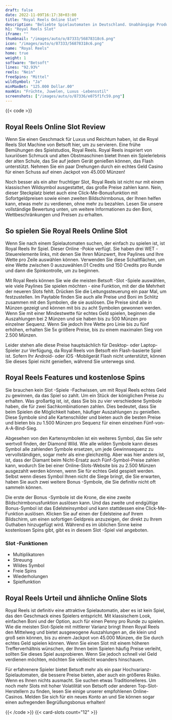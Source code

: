 ```yaml
---
draft: false
date: 2022-11-09T16:17:38+03:00
title: "Royal Reels Online Slot"
description: "Beliebte Spielautomaten in Deutschland. Unabhängige Produktbewertungen und exklusive Anmeldeangebote. Jetzt spielen!"
h1: "Royal Reels Slot"
iframe: ""
thumbnail: "/images/auto/o/87333/56878318c6.png"
icon: "/images/auto/o/87333/56878318c6.png"
name: "Royal Reels"
home: true
weight: 1
software: "Betsoft"
lines: "92.93%"
reels: "Nein"
freeSpins: "Mittel"
wildSymbol: "Ja"
minMaxBet: "125.000 Dollar.00"
maxWin: "Früchte, Juwelen, Luxus -Lebensstil"
screenshots: ["/images/auto/o/87336/e075f1fc59.png"]
---
```


{{< code >}}<h2>Royal Reels Online Slot Review</h2><p>Wenn Sie einen Geschmack für Luxus und Reichtum haben, ist die Royal Reels Slot Machine von Betsoft hier, um zu servieren. Eine frühe Bemühungen des Spielstudios, Royal Reels. Royal Reels inspiriert von luxuriösen Schmuck und alten Obstmaschinen bietet Ihnen ein Spielerlebnis der alten Schule, das Sie auf jedem Gerät genießen können, das Flash unterstützt. Nehmen Sie ein paar Drehungen durch ein echtes Geld Casino für einen Schuss auf einen Jackpot von 45.000 Münzen!</p><p>Noch besser als ein alter fruchtiger Slot, Royal Reels ist nicht nur mit einem klassischen Wildsymbol ausgestattet, das große Preise zahlen kann. Nein, dieser Steckplatz bietet auch eine Click-Me-Bonusfunktion mit Sofortgeldpreisen sowie einen zweiten Bildschirmbonus, der Ihnen helfen kann, etwas mehr zu verdienen, ohne mehr zu bezahlen. Lesen Sie unsere vollständige Bewertung unten, um weitere Informationen zu den Boni, Wettbeschränkungen und Preisen zu erhalten.</p><h2>So spielen Sie Royal Reels Online Slot</h2><p>Wenn Sie nach einem Spielautomaten suchen, der einfach zu spielen ist, ist Royal Reels Ihr Spiel. Dieser Online -Pokie verfügt. Sie haben drei WET -Steuerelemente links, mit denen Sie Ihren Münzwert, Ihre Paylines und Ihre Wette pro Zeile auswählen können. Verwenden Sie diese Schaltflächen, um eine Wette zwischen 0 auszuwählen.01 Credits und 150 Credits pro Runde und dann die Spinkontrolle, um zu beginnen.</p><p>Mit Royal Reels können Sie wie die meisten Betsoft -Slot -Spiele auswählen, wie viele Paylines Sie spielen möchten - eine Funktion, mit der die Mehrheit der neueren Slots fehlt. Drücken Sie die Leitungssteuerung ein paar Mal, um festzustellen. Im Paytable finden Sie auch alle Preise und Boni im Schlitz zusammen mit den Symbolen, die sie auslösen. Die Preise sind alle in Münzen gezeigt und können mit bis zu acht Symbolen gewonnen werden. Wenn Sie mit einer Mindestwette für echtes Geld spielen, beginnen die Auszahlungen bei 2 Münzen und sie haben bis zu 500 Münzen pro einzelner Sequenz. Wenn Sie jedoch Ihre Wette pro Linie bis zu fünf erhöhen, erhalten Sie 5x größere Preise, bis zu einem maximalen Sieg von 2.500 Münzen.</p><p>Leider stehen alle diese Preise hauptsächlich für Desktop- oder Laptop-Spieler zur Verfügung, da Royal Reels von Betsoft ein Flash-basierte Spiel ist. Sofern Ihr Android- oder iOS -Mobilgerät Flash nicht unterstützt, können Sie dieses Spiel nicht genießen, während Sie unterwegs sind.</p><h2>Royal Reels Features und kostenlose Spins</h2><p>Sie brauchen kein Slot -Spiele -Fachwissen, um mit Royal Reels echtes Geld zu gewinnen, da das Spiel so zahlt. Um ein Stück der königlichen Preise zu erhalten. Was großartig ist, ist, dass Sie bis zu vier verschiedene Symbole haben, die für zwei Sachkombinationen zahlen. Dies bedeutet, dass Sie beim Spielen die Möglichkeit haben, häufiger Auszahlungen zu genießen. Diese Symbole sind alle Kartenschilder und bieten auch die besten Preise und bieten bis zu 1.500 Münzen pro Sequenz für einen einzelnen Fünf-von-A-A-Bind-Sieg.</p><p>Abgesehen von den Kartensymbolen ist ein weiteres Symbol, das Sie sehr wertvoll finden, der Diamond Wild. Wie alle wilden Symbole kann dieses Symbol alle zahlenden Symbole ersetzen, um jede Gewinnsequenz zu vervollständigen, sogar mehr als eine gleichzeitig. Aber was hier anders ist, ist, dass der Diamant beim Nicht-Ersatz auch Fünf-Symbol-Preise zahlen kann, wodurch Sie bei einer Online-Slots-Website bis zu 2.500 Münzen ausgezahlt werden können, wenn Sie für echtes Geld gespielt werden. Selbst wenn dieses Symbol Ihnen nicht die Siege bringt, die Sie erwarten, haben Sie auch zwei weitere Bonus -Symbole, die Sie definitiv nicht oft sammeln können.</p><p>Die erste der Bonus -Symbole ist die Krone, die eine zweite Bildschirmbonusfunktion auslösen kann. Und das zweite und endgültige Bonus-Symbol ist das Edelsteinsymbol und kann stattdessen eine Click-Me-Funktion auslösen. Klicken Sie auf einen der Edelsteine auf Ihrem Bildschirm, um einen sofortigen Geldpreis anzuzeigen, der direkt zu Ihrem Guthaben hinzugefügt wird. Während es im üblichen Sinne keine kostenlosen Spins gibt, gibt es in diesem Slot -Spiel viel angeboten.</p><h3>
Slot -Funktionen</h3><ul>
<li></span>
Multiplikatoren</li>
<li></span>
Streuung</li>
<li></span>
Wildes Symbol</li>
<li></span>
Freie Spins</li>
<li></span>
Wiederholungen</li>
<li></span>
Spielfunktion</li></ul><h2>Royal Reels Urteil und ähnliche Online Slots</h2><p>Royal Reels ist definitiv eine attraktive Spielautomatin, aber es ist kein Spiel, das den Geschmack eines Spielers entspricht.  Mit klassischem Look, einfachen Boni und der Option, auch für einen Penny pro Runde zu spielen. Wie die meisten Slot-Spiele mit mittlerer Varianz bringt Ihnen Royal Reels den Mittelweg und bietet ausgewogene Auszahlungen an, die klein und groß sein können, bis zu einem Jackpot von 45.000 Münzen, die Sie durch echtes Geld spielen können. Wenn Sie einen Slot mit einem höheren Trefferverhältnis wünschen, der Ihnen beim Spielen häufig Preise verleiht, sollten Sie dieses Spiel ausprobieren. Wenn Sie jedoch schnell viel Geld verdienen möchten, möchten Sie vielleicht woanders hinschauen.</p><p>Für erfahrenere Spieler bietet Betsoft mehr als ein paar Hochvarianz-Spielautomaten, die bessere Preise bieten, aber auch ein größeres Risiko. Wenn es Ihnen nichts ausmacht. Sie suchen etwas Traditionelleres. Um noch mehr Slots mit hoher Volatilität von Betsoft oder anderen Top-Slot-Herstellern zu finden, lesen Sie einige unserer empfohlenen Online-Casinos. Melden Sie sich für ein neues Konto an und Sie können sogar einen aufregenden Begrüßungsbonus erhalten!</p>{{< /code >}}
 {{< card-slots count="12" >}}